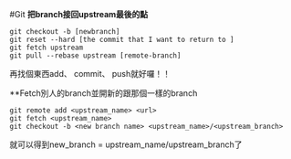#Git
**把branch接回upstream最後的點**

    git checkout -b [newbranch]
    git reset --hard [the commit that I want to return to ]
    git fetch upstream
    git pull --rebase upstream [remote-branch]

再找個東西add、 commit、 push就好囉！！

**Fetch別人的branch並開新的跟那個一樣的branch

    git remote add <upstream_name> <url>
    git fetch <upstream_name>
    git checkout -b <new branch name> <upstream_name>/<upstream_branch>

就可以得到new_branch = upstream_name/upstream_branch了
